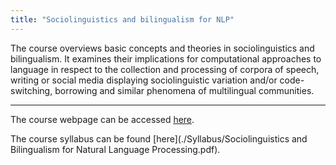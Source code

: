 ```yaml
---
title: "Sociolinguistics and bilingualism for NLP"
---
```

The course overviews basic concepts and theories in sociolinguistics and bilingualism. It examines their implications for computational approaches to language in respect to the collection and processing of corpora of speech, writing or social media displaying sociolinguistic variation and/or code- switching, borrowing and similar phenomena of multilingual communities.

---
The course webpage can be accessed [here](https://gu-clasp.github.io/research/language-and-perception-group/courses/csoc/csoc/).

The course syllabus can be found [here](./Syllabus/Sociolinguistics and Bilingualism for Natural Language Processing.pdf).
